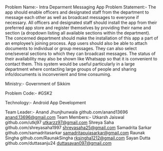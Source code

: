Problem Name:- Intra Deparment Messaging App
Problem Statement:- The app should enable officers and designated staff from the department to message each other as well as broadcast messages to everyone if necessary. All officers and designated staff should install the app from their preferred app store and register themselves by providing their name and section (a dropdown listing all available sections within the department). The concerned department should make the installation of this app a part of an employee’s joining process. App users should also be able to attach documents to individual or group messages. They can also select one/several sections to which they can broadcast messages. The status of their availability may also be shown like Whatsapp so that it is convenient to contact them. This system would be useful particularly in a large department where contacting large groups of people and sharing info/documents is inconvenient and time consuming.

Ministry:- Government of Sikkim

Problem Code:- #GSK2

Technology:- Android App Development

Team Leader:- Anand Jhunjhunwala  github.com/anand13696  anand.13696@gmail.com
Team Members:- Utkarsh Jaiswal  github.com/utkj97   utkarzz97@gmail.com
Shreya Saha  github.com/shreyasaha1997  shreyasaha25@gmail.com
Samadrita Sarkar  github.com/samadritasarkar  samadritapujasarkar@gmail.com
Raunak Singha  github.com/RaunakSingha  rksingha1212@gmail.com
Sayan Dutta  github.com/duttasanju24  duttasayan097@gmail.com
